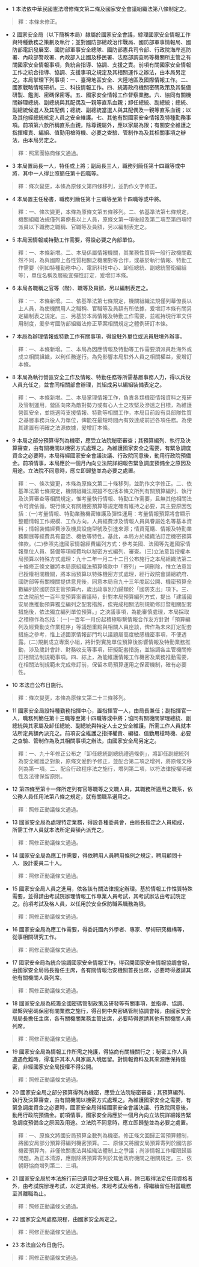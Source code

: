 * 1 本法依中華民國憲法增修條文第二條及國家安全會議組織法第八條制定之。

> 釋：本條未修正。

* 2 國家安全局（以下簡稱本局）隸屬於國家安全會議，綜理國家安全情報工作與特種勤務之策劃及執行；並對國防部總政治作戰局、國防部軍事情報局、國防部電訊發展室、國防部軍事安全總隊、國防部憲兵司令部、行政院海岸巡防署、內政部警政署、內政部入出國及移民署、法務部調查局等機關所主管之有關國家安全情報事項，負統合指導、協調、支援之責。前項有關國家安全情報工作之統合指導、協調、支援事項之規定及其相關運作之辦法，由本局另定之。本局掌理下列事項：一、臺灣地區安全、大陸地區及國際情報工作。二、國家戰略情報研析。三、科技情報工作。四、統籌政府機關密碼政策及其裝備研製、鑑測、密碼保密等。五、國家安全情報工作督察業務。六、協同有關機關辦理總統、副總統與其配偶及一親等直系血親；卸任總統、副總統；總統、副總統候選人及其配偶；總統、副總統當選人與其配偶及一親等直系血親；以及其他經總統核定人員之安全維護。七、其他有關國家安全情報及特種勤務事項。前項第六款所稱直系血親，除尊親屬外，應以家屬為限；有關安全維護之指揮權責、編組、值勤用槍時機、必要之查驗、管制作為及其相關事項之辦法，由本局另定之。

> 釋：照黨團協商條文通過。

* 3 本局置局長一人，特任或上將；副局長三人，職務列簡任第十四職等或中將，其中一人得比照簡任第十四職等。

> 釋：條次變更，本條為原條文第四條移列，並酌作文字修正。

* 4 本局置主任秘書，職務列簡任第十三職等至第十四職等或中將。

> 釋：一、條次變更，本條為原條文第五條移列。二、依基準法第七條規定，機關組織法規僅列幕僚長以上人員，原條文第一項後段及第二項至第四項特派員以下職務之職稱、官職等及員額，另以編制表定之。

* 5 本局因情報或特勤工作需要，得設必要之內部單位。

> 釋：一、本條新增。二、本局係屬情報機關，其業務性質與一般行政機關截然不同，為與國際上各性質相關之機關對等合作，或基於執行情報、特勤工作需要（例如特種勤務中心、電訊科技中心、卸任總統、副總統警衛編組等），單位名稱及層級宜彈性訂定，爰增訂本條。

* 6 本局各職稱之官等（階）、職等及員額，另以編制表定之。

> 釋：一、本條新增。二、依基準法第七條規定，機關組織法規僅列幕僚長以上人員，為使機關用人之職稱、官職等及員額有所依據，爰增訂本條有關另定編制表之規定。三、另基於本局情報及特勤工作需要，並維持現行軍文併用制度，爰參考國防部組織法修正草案相關規定之體例研訂本條。

* 7 本局為辦理情報或特勤工作有關事項，得設駐外單位或派員駐境外辦事。

> 釋：一、本條新增。二、本局為因應情報及特勤等工作需要須派員赴海外或成立相關組織，以利任務遂行。為免影響本局駐外人員之相關權益，爰增訂本條。

* 8 本局為執行營區安全工作及情報、特勤任務等所需基層事務人力，得以兵役人員充任之，並會同相關部會辦理，其組成另以編組裝備表定之。

> 釋：一、本條新增。二、本局掌理情報工作，負責各類機密情報資料之蒐研及管制運用，營區向來為敵對勢力或有心人士之攻堅及滲透之目標，為維護營區安全，並能適時支援情報、特勤等相關工作，本局目前設有具部隊性質之基層事務兵役人力單位，俾能在最短時間內有效達成前述各項任務。為使其建置有明確之法源依據，爰增訂本條。

* 9 本局之部分預算得列為機密，應受立法院秘密審查；其預算編列、執行及決算審查，由有關機關以機密方式處理之。為維護國家安全之需要，有緊急調度資金之必要時，本局得經國家安全會議決議、行政院同意後，動用行政院預備金。前項情事，本局應於一個月內向立法院詳細報告緊急調度預備金之原因及用途。立法院不同意時，應立即歸墊並為必要之處置。

> 釋：一、條次變更，本條為原條文第二十條移列，並酌作文字修正。二、依基準法第七條規定，機關組織法規雖不包括本條文所列有關預算編列、執行及決算審查等相關規定，惟考量執行情報、特勤工作需要，且無其他相關法令可資依循，現行條文有關機密預算等規定確有維持之必要，其主要原因包括：(一)考量情報、特勤業務機密維護及彈性運用：考量情報預算將會顯示整體情報工作規模、工作方向，人員經費涉及情報人員與眷屬姓名等基本資料；情報裝備經費涉及機具設施型號及引進來源；情資蒐購、情報及特勤業務開展等經費具有靈活、機敏等特性。基此，本局方於組織法訂定機密預算條款。(二)參照先進國家情報經費編列方式：參考美國、法國等先進國家情報單位人員、裝備等項經費均以秘密方式編列、審查。(三)立法意旨授權本局預算以特殊方式處理：九十二年一月二十二日公布施行之本局組織法第二十條修正條文雖將本局原組織法預算條款中「寄列」一詞刪除，惟立法意旨已授權相關機關，將本局預算以特殊機密方式處理，經行政院會請總統府、國防部等有關機關提供意見後，同意本局自九十三年度起公開、機密預算全數編列於國防部主管預算內，歲出政事別仍歸類於「國防支出」項下。三、立法院前於一百年度預算案審議時，針對本局預算編列方式，提出「建議國安局應推動預算獨立編列之配套措施，俟完成相關法制規範修訂暨相關配套措施後，依法獨立編列單位預算。」之決議事項，為能審慎處理，本局採取之積極作為包括：(一)一百年一月份起積極聯繫情報合作友方針對「預算編列及經費動支作業程序」等議題重點與相關人員座談，俾作為未來訂定配套措施之參考，惟上述國家情報部門均以議題屬高度敏感機密事項，不便透露。(二)規劃成立專案小組，將針對實施單位預算後影響情報及特勤業務推動，涉及歲計會計、財務收支等事項，研擬配套措施，並協調各主管機關修訂相關法制規範事項。四、綜上，為能維護情報工作機密及業務推動需要，在相關法制規範未完成修訂前，保留本局預算運用之保密機制，確有必要性。

* 10 本法自公布日施行。

> 釋：條次變更，本條為原條文第二十三條移列。

* 11 國家安全局設特種勤務指揮中心，置指揮官一人，由局長兼任；副指揮官一人，職務列簡任第十三職等至第十四職等或中將；協同有關機關掌理總統、副總統與其家屬及卸任總統、副總統與特定人士之安全維護。所需工作人員就本法所定員額內派充之。前項安全維護之指揮權責、編組、值勤用槍時機、必要之查驗、管制作為及其相關事項之辦法，由國家安全局另定之。

> 釋：一、九十年修正公布之「卸任總統副總統禮遇條例」，將卸任副總統列為安全維護之對象，原條文爰酌予修正，並配合第二項之增列，將原條文移列為第一項。二、配合行政程序法之施行，增列第二項，以符法律授權明確性及法律保留原則。

* 12 第四條至第十一條所定列有官等職等之文職人員，其職務所適用之職系，依公務人員任用法第八條之規定，就有關職系選用之。

> 釋：照修正動議條文通過。

* 13 國家安全局為處理特定業務，得設各種委員會，由局長指定之人員組成，所需工作人員就本法所定員額內派充之。

> 釋：照修正動議條文通過。

* 14 國家安全局為應工作需要，得依聘用人員聘用條例之規定，聘用顧問十人、設計委員二十人。

> 釋：照修正動議條文通過。

* 15 國家安全局人員之進用，依各該有關法律規定辦理。基於情報工作性質特殊需要，並得請由考試院辦理情報工作專業人員考試，其考試辦法由考試院定之。前項考試及格人員，以任用於安全保防職系職務為限。

> 釋：照修正動議條文通過。

* 16 國家安全局為應工作需要，得委託國內外學者、專家、學術研究機構等，從事相關研究工作。

> 釋：照修正動議條文通過。

* 17 國家安全局為統合協調國家安全情報工作，得召開國家安全情報協調會報，由國家安全局局長擔任主席，各有關情報治安機關首長出席，必要時得邀請其他有關機關人員列席。

> 釋：照修正動議條文通過。

* 18 國家安全局為統籌全國密碼管制政策及研發等有關事項，並指導、協調、聯繫與密碼保密有關業務之施行，得召開中央密碼管制協調會報，由國家安全局局長擔任主席，各有關機關業務主管出席，必要時得邀請其他有關機關人員列席。

> 釋：照修正動議條文通過。

* 19 國家安全局為情報工作所需之掩護，得協商有關機關行之；秘密工作人員遭遇危難時，得准許其本人與家屬入境居留。對情報資料及其來源應保持隱密，非經國家安全局授權不得公開。

> 釋：照修正動議條文通過。

* 20 國家安全局之部分預算得列為機密，應受立法院秘密審查；其預算編列、執行及決算審查，由有關機關以機密方式處理之。為維護國家安全之需要，有緊急調度資金之必要時，國家安全局得經國家安全會議決議、行政院同意後，動用行政院預備金。前項情事，國家安全局應於一個月內向立法院詳細報告緊急調度預備金之原因及用途。立法院不同意時，應立即歸墊並為必要之處置。

> 釋：一、原條文將國安局預算全數列為機密。修正條文回歸正常預算體制，將國安局部分預算得編列機密預算。二、原條文將國安局預算寄列於國防部機密預算內，非僅攸關憲法與組織法體制上之爭議；尚涉情報工作權限歸屬問題。為正本清源，應刪除將預算寄列於其他政府機關之相關規定。三、依朝野協商增列第二、三項。

* 21 國家安全局於本法施行前已遴用之現任文職人員，除已取得法定任用資格者外，由考試院辦理考試，以定其資格。未經考試及格者，得繼續留任相當職務至其離職為止。

> 釋：照修正動議條文通過。

* 22 國家安全局處務規程，由國家安全局定之。

> 釋：照修正動議條文通過。

* 23 本法自公布日施行。

> 釋：照修正動議條文通過。

